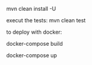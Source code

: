 mvn clean install -U

execut the tests:
mvn clean test

to deploy with docker:

docker-compose build 

docker-compose up
